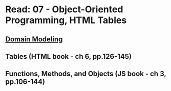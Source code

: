 # Read: 07 - Object-Oriented Programming, HTML Tables

## [Domain Modeling](https://github.com/codefellows/domain_modeling#domain-modeling)



## Tables (HTML book - ch 6, pp.126-145)



## Functions, Methods, and Objects (JS book - ch 3, pp.106-144)

